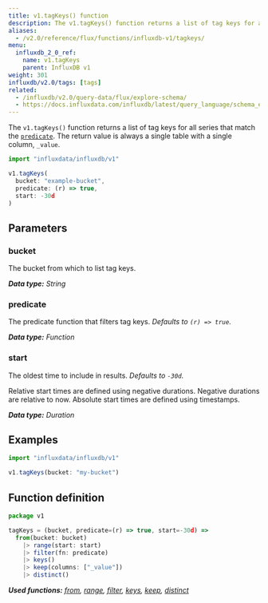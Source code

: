 ```yaml
---
title: v1.tagKeys() function
description: The v1.tagKeys() function returns a list of tag keys for all series that match the predicate.
aliases:
  - /v2.0/reference/flux/functions/influxdb-v1/tagkeys/
menu:
  influxdb_2_0_ref:
    name: v1.tagKeys
    parent: InfluxDB v1
weight: 301
influxdb/v2.0/tags: [tags]
related:
  - /influxdb/v2.0/query-data/flux/explore-schema/
  - https://docs.influxdata.com/influxdb/latest/query_language/schema_exploration#show-tag-keys, SHOW TAG KEYS in InfluxQL
---
```


The `v1.tagKeys()` function returns a list of tag keys for all series that match the [`predicate`](#predicate).
The return value is always a single table with a single column, `_value`.

```js
import "influxdata/influxdb/v1"

v1.tagKeys(
  bucket: "example-bucket",
  predicate: (r) => true,
  start: -30d
)
```

## Parameters

### bucket
The bucket from which to list tag keys.

_**Data type:** String_

### predicate
The predicate function that filters tag keys.
_Defaults to `(r) => true`._

_**Data type:** Function_

### start
The oldest time to include in results.
_Defaults to `-30d`._

Relative start times are defined using negative durations.
Negative durations are relative to now.
Absolute start times are defined using timestamps.

_**Data type:** Duration_

## Examples
```js
import "influxdata/influxdb/v1"

v1.tagKeys(bucket: "my-bucket")
```


## Function definition
```js
package v1

tagKeys = (bucket, predicate=(r) => true, start=-30d) =>
  from(bucket: bucket)
    |> range(start: start)
    |> filter(fn: predicate)
    |> keys()
    |> keep(columns: ["_value"])
    |> distinct()
```

_**Used functions:**
[from](/v2.0/reference/flux/stdlib/built-in/inputs/from/),
[range](/v2.0/reference/flux/stdlib/built-in/transformations/range/),
[filter](/v2.0/reference/flux/stdlib/built-in/transformations/filter/),
[keys](/v2.0/reference/flux/stdlib/built-in/transformations/keys/),
[keep](/v2.0/reference/flux/stdlib/built-in/transformations/keep/),
[distinct](/v2.0/reference/flux/stdlib/built-in/transformations/selectors/distinct/)_

